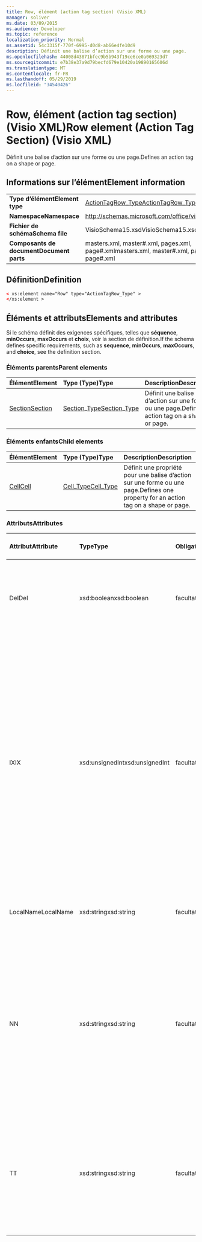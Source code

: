 ```yaml
---
title: Row, élément (action tag section) (Visio XML)
manager: soliver
ms.date: 03/09/2015
ms.audience: Developer
ms.topic: reference
localization_priority: Normal
ms.assetid: 54c3315f-770f-6995-d0d8-ab66e4fe10d9
description: Définit une balise d’action sur une forme ou une page.
ms.openlocfilehash: 44008d43871bfec9b5b943f19ce6ce0a069323d7
ms.sourcegitcommit: e7b38e37a9d79becfd679e10420a19890165606d
ms.translationtype: MT
ms.contentlocale: fr-FR
ms.lasthandoff: 05/29/2019
ms.locfileid: "34540426"
---
```

# <a name="row-element-action-tag-section-visio-xml"></a><span data-ttu-id="6e5ed-103">Row, élément (action tag section) (Visio XML)</span><span class="sxs-lookup"><span data-stu-id="6e5ed-103">Row element (Action Tag Section) (Visio XML)</span></span>

<span data-ttu-id="6e5ed-104">Définit une balise d’action sur une forme ou une page.</span><span class="sxs-lookup"><span data-stu-id="6e5ed-104">Defines an action tag on a shape or page.</span></span>
  
## <a name="element-information"></a><span data-ttu-id="6e5ed-105">Informations sur l’élément</span><span class="sxs-lookup"><span data-stu-id="6e5ed-105">Element information</span></span>

|||
|:-----|:-----|
|<span data-ttu-id="6e5ed-106">**Type d’élément**</span><span class="sxs-lookup"><span data-stu-id="6e5ed-106">**Element type**</span></span> <br/> |[<span data-ttu-id="6e5ed-107">ActionTagRow_Type</span><span class="sxs-lookup"><span data-stu-id="6e5ed-107">ActionTagRow_Type</span></span>](actiontagrow_type-complextypevisio-xml.md) <br/> |
|<span data-ttu-id="6e5ed-108">**Namespace**</span><span class="sxs-lookup"><span data-stu-id="6e5ed-108">**Namespace**</span></span> <br/> |http://schemas.microsoft.com/office/visio/2012/main  <br/> |
|<span data-ttu-id="6e5ed-109">**Fichier de schéma**</span><span class="sxs-lookup"><span data-stu-id="6e5ed-109">**Schema file**</span></span> <br/> |<span data-ttu-id="6e5ed-110">VisioSchema15.xsd</span><span class="sxs-lookup"><span data-stu-id="6e5ed-110">VisioSchema15.xsd</span></span>  <br/> |
|<span data-ttu-id="6e5ed-111">**Composants de document**</span><span class="sxs-lookup"><span data-stu-id="6e5ed-111">**Document parts**</span></span> <br/> |<span data-ttu-id="6e5ed-112">masters.xml, master#.xml, pages.xml, page#.xml</span><span class="sxs-lookup"><span data-stu-id="6e5ed-112">masters.xml, master#.xml, pages.xml, page#.xml</span></span>  <br/> |
   
## <a name="definition"></a><span data-ttu-id="6e5ed-113">Définition</span><span class="sxs-lookup"><span data-stu-id="6e5ed-113">Definition</span></span>

```XML
< xs:element name="Row" type="ActionTagRow_Type" >
</xs:element >
```

## <a name="elements-and-attributes"></a><span data-ttu-id="6e5ed-114">Éléments et attributs</span><span class="sxs-lookup"><span data-stu-id="6e5ed-114">Elements and attributes</span></span>

<span data-ttu-id="6e5ed-115">Si le schéma définit des exigences spécifiques, telles que **séquence**, **minOccurs**, **maxOccurs** et **choix**, voir la section de définition.</span><span class="sxs-lookup"><span data-stu-id="6e5ed-115">If the schema defines specific requirements, such as **sequence**, **minOccurs**, **maxOccurs**, and **choice**, see the definition section.</span></span> 
  
### <a name="parent-elements"></a><span data-ttu-id="6e5ed-116">Éléments parents</span><span class="sxs-lookup"><span data-stu-id="6e5ed-116">Parent elements</span></span>

|<span data-ttu-id="6e5ed-117">**Élément**</span><span class="sxs-lookup"><span data-stu-id="6e5ed-117">**Element**</span></span>|<span data-ttu-id="6e5ed-118">**Type (Type)**</span><span class="sxs-lookup"><span data-stu-id="6e5ed-118">**Type**</span></span>|<span data-ttu-id="6e5ed-119">**Description**</span><span class="sxs-lookup"><span data-stu-id="6e5ed-119">**Description**</span></span>|
|:-----|:-----|:-----|
|[<span data-ttu-id="6e5ed-120">Section</span><span class="sxs-lookup"><span data-stu-id="6e5ed-120">Section</span></span>](section-element-sheet_type-complextypevisio-xml.md) <br/> |[<span data-ttu-id="6e5ed-121">Section_Type</span><span class="sxs-lookup"><span data-stu-id="6e5ed-121">Section_Type</span></span>](section_type-complextypevisio-xml.md) <br/> |<span data-ttu-id="6e5ed-122">Définit une balise d’action sur une forme ou une page.</span><span class="sxs-lookup"><span data-stu-id="6e5ed-122">Defines an action tag on a shape or page.</span></span>  <br/> |
   
### <a name="child-elements"></a><span data-ttu-id="6e5ed-123">Éléments enfants</span><span class="sxs-lookup"><span data-stu-id="6e5ed-123">Child elements</span></span>

|<span data-ttu-id="6e5ed-124">**Élément**</span><span class="sxs-lookup"><span data-stu-id="6e5ed-124">**Element**</span></span>|<span data-ttu-id="6e5ed-125">**Type (Type)**</span><span class="sxs-lookup"><span data-stu-id="6e5ed-125">**Type**</span></span>|<span data-ttu-id="6e5ed-126">**Description**</span><span class="sxs-lookup"><span data-stu-id="6e5ed-126">**Description**</span></span>|
|:-----|:-----|:-----|
|[<span data-ttu-id="6e5ed-127">Cell</span><span class="sxs-lookup"><span data-stu-id="6e5ed-127">Cell</span></span>](cell-element-action-tag-sectionvisio-xml.md) <br/> |[<span data-ttu-id="6e5ed-128">Cell_Type</span><span class="sxs-lookup"><span data-stu-id="6e5ed-128">Cell_Type</span></span>](cell_type-complextypevisio-xml.md) <br/> |<span data-ttu-id="6e5ed-129">Définit une propriété pour une balise d’action sur une forme ou une page.</span><span class="sxs-lookup"><span data-stu-id="6e5ed-129">Defines one property for an action tag on a shape or page.</span></span>  <br/> |
   
### <a name="attributes"></a><span data-ttu-id="6e5ed-130">Attributs</span><span class="sxs-lookup"><span data-stu-id="6e5ed-130">Attributes</span></span>

|<span data-ttu-id="6e5ed-131">**Attribut**</span><span class="sxs-lookup"><span data-stu-id="6e5ed-131">**Attribute**</span></span>|<span data-ttu-id="6e5ed-132">**Type**</span><span class="sxs-lookup"><span data-stu-id="6e5ed-132">**Type**</span></span>|<span data-ttu-id="6e5ed-133">**Obligatoire**</span><span class="sxs-lookup"><span data-stu-id="6e5ed-133">**Required**</span></span>|<span data-ttu-id="6e5ed-134">**Description**</span><span class="sxs-lookup"><span data-stu-id="6e5ed-134">**Description**</span></span>|<span data-ttu-id="6e5ed-135">**Valeurs possibles**</span><span class="sxs-lookup"><span data-stu-id="6e5ed-135">**Possible values**</span></span>|
|:-----|:-----|:-----|:-----|:-----|
|<span data-ttu-id="6e5ed-136">Del</span><span class="sxs-lookup"><span data-stu-id="6e5ed-136">Del</span></span>  <br/> |<span data-ttu-id="6e5ed-137">xsd:boolean</span><span class="sxs-lookup"><span data-stu-id="6e5ed-137">xsd:boolean</span></span>  <br/> |<span data-ttu-id="6e5ed-138">facultatif</span><span class="sxs-lookup"><span data-stu-id="6e5ed-138">optional</span></span>  <br/> |<span data-ttu-id="6e5ed-139">Spécifie si une ligne qui sinon serait héritée d’une forme de forme de maître a été supprimée.</span><span class="sxs-lookup"><span data-stu-id="6e5ed-139">Specifies whether a row that would otherwise be inherited from a master shape has been deleted.</span></span>  <br/> |<span data-ttu-id="6e5ed-140">Valeurs du type xsd:boolean.</span><span class="sxs-lookup"><span data-stu-id="6e5ed-140">Values of the xsd:boolean type.</span></span>  <br/> |
|<span data-ttu-id="6e5ed-141">IX</span><span class="sxs-lookup"><span data-stu-id="6e5ed-141">IX</span></span>  <br/> |<span data-ttu-id="6e5ed-142">xsd:unsignedInt</span><span class="sxs-lookup"><span data-stu-id="6e5ed-142">xsd:unsignedInt</span></span>  <br/> |<span data-ttu-id="6e5ed-143">facultatif</span><span class="sxs-lookup"><span data-stu-id="6e5ed-143">optional</span></span>  <br/> |<span data-ttu-id="6e5ed-144">Spécifie l’identificateur à base un de la ligne.</span><span class="sxs-lookup"><span data-stu-id="6e5ed-144">Specifies the one-based identifier for the row.</span></span> <span data-ttu-id="6e5ed-145">Il doit être non unique et supérieur aux autres identificateurs de la même section. L’attribut IX est utilisé uniquement pour les sections Character, Connection, Field, FillGradient, Geometry, Layer, LineGradient, Paragraph, Reviewer, Scratch et Tabs.</span><span class="sxs-lookup"><span data-stu-id="6e5ed-145">It should be unqiue and greater than other identifiers in the same section.The IX attribute is only used for the Character, Connection, Field, FillGradient, Geometry, Layer, LineGradient, Paragraph, Reviewer, Scratch, and Tabs sections.</span></span> <span data-ttu-id="6e5ed-146">Une ligne ne peut avoir qu’un des attributs IX ou N.</span><span class="sxs-lookup"><span data-stu-id="6e5ed-146">A row can only have one of the IX or N attributes.</span></span>  <br/> |<span data-ttu-id="6e5ed-147">Valeurs du type xsd:unsignedInt.</span><span class="sxs-lookup"><span data-stu-id="6e5ed-147">Values of the xsd:unsignedInt type.</span></span>  <br/> |
|<span data-ttu-id="6e5ed-148">LocalName</span><span class="sxs-lookup"><span data-stu-id="6e5ed-148">LocalName</span></span>  <br/> |<span data-ttu-id="6e5ed-149">xsd:string</span><span class="sxs-lookup"><span data-stu-id="6e5ed-149">xsd:string</span></span>  <br/> |<span data-ttu-id="6e5ed-150">facultatif</span><span class="sxs-lookup"><span data-stu-id="6e5ed-150">optional</span></span>  <br/> |<span data-ttu-id="6e5ed-151">Spécifie le nom unique dépendant de la langue de la ligne.</span><span class="sxs-lookup"><span data-stu-id="6e5ed-151">Specifies the unique language-dependent name of the row.</span></span>  <br/> |<span data-ttu-id="6e5ed-152">Valeurs du type xsd:string.</span><span class="sxs-lookup"><span data-stu-id="6e5ed-152">Values of the xsd:string type.</span></span>  <br/> |
|<span data-ttu-id="6e5ed-153">N</span><span class="sxs-lookup"><span data-stu-id="6e5ed-153">N</span></span>  <br/> |<span data-ttu-id="6e5ed-154">xsd:string</span><span class="sxs-lookup"><span data-stu-id="6e5ed-154">xsd:string</span></span>  <br/> |<span data-ttu-id="6e5ed-155">facultatif</span><span class="sxs-lookup"><span data-stu-id="6e5ed-155">optional</span></span>  <br/> |<span data-ttu-id="6e5ed-156">Spécifie le nom unique indépendant de la langue de la ligne. L’attribut N est utilisé uniquement pour les sections User, Property, Actions, Control, Connection, Hyperlink et ActionTag.</span><span class="sxs-lookup"><span data-stu-id="6e5ed-156">Specifies the unique language-independent name of the row.The N attribute is only used for the User, Property, Actions, Control, Connection, Hyperlink, and ActionTag sections.</span></span> <span data-ttu-id="6e5ed-157">Une ligne ne peut avoir qu’un des attributs IX ou N.</span><span class="sxs-lookup"><span data-stu-id="6e5ed-157">A row can only have one of the IX or N attributes.</span></span>  <br/> |<span data-ttu-id="6e5ed-158">Valeurs du type xsd:string.</span><span class="sxs-lookup"><span data-stu-id="6e5ed-158">Values of the xsd:string type.</span></span>  <br/> |
|<span data-ttu-id="6e5ed-159">T</span><span class="sxs-lookup"><span data-stu-id="6e5ed-159">T</span></span>  <br/> |<span data-ttu-id="6e5ed-160">xsd:string</span><span class="sxs-lookup"><span data-stu-id="6e5ed-160">xsd:string</span></span>  <br/> |<span data-ttu-id="6e5ed-161">facultatif</span><span class="sxs-lookup"><span data-stu-id="6e5ed-161">optional</span></span>  <br/> |<span data-ttu-id="6e5ed-162">Spécifie le type du chemin géométrique représenté par la ligne et utilisé dans la visualisation de géométrie.</span><span class="sxs-lookup"><span data-stu-id="6e5ed-162">Specifies the type of the geometric path represented by the row and used in geometry visualization.</span></span> <span data-ttu-id="6e5ed-163">L’attribut T est utilisé uniquement pour la section Geometry.</span><span class="sxs-lookup"><span data-stu-id="6e5ed-163">The T attribute is only used for the Geometry section.</span></span>  <br/> |<span data-ttu-id="6e5ed-164">Valeurs du type xsd:string.</span><span class="sxs-lookup"><span data-stu-id="6e5ed-164">Values of the xsd:string type.</span></span>  <br/> |
   

